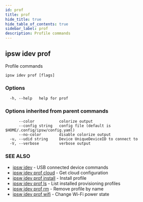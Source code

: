 ```yaml
---
id: prof
title: prof
hide_title: true
hide_table_of_contents: true
sidebar_label: prof
description: Profile commands
---
```

## ipsw idev prof

Profile commands

```
ipsw idev prof [flags]
```

### Options

```
  -h, --help   help for prof
```

### Options inherited from parent commands

```
      --color           colorize output
      --config string   config file (default is $HOME/.config/ipsw/config.yaml)
      --no-color        disable colorize output
  -u, --udid string     Device UniqueDeviceID to connect to
  -V, --verbose         verbose output
```

### SEE ALSO

* [ipsw idev](/docs/cli/ipsw/idev)	 - USB connected device commands
* [ipsw idev prof cloud](/docs/cli/ipsw/idev/prof/cloud)	 - Get cloud configuration
* [ipsw idev prof install](/docs/cli/ipsw/idev/prof/install)	 - Install profile
* [ipsw idev prof ls](/docs/cli/ipsw/idev/prof/ls)	 - List installed provisioning profiles
* [ipsw idev prof rm](/docs/cli/ipsw/idev/prof/rm)	 - Remove profile by name
* [ipsw idev prof wifi](/docs/cli/ipsw/idev/prof/wifi)	 - Change Wi-Fi power state

